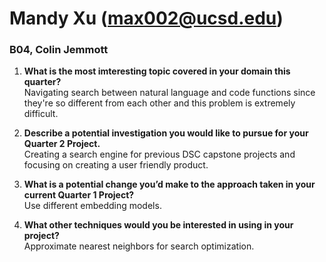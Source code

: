 # Mandy Xu (max002@ucsd.edu)
### B04, Colin Jemmott

1. **What is the most imteresting topic covered in your domain this quarter?**<br>
Navigating search between natural language and code functions since they're so different from each other and this problem is extremely difficult.

2. **Describe a potential investigation you would like to pursue for your Quarter 2 Project.**<br>
Creating a search engine for previous DSC capstone projects and focusing on creating a user friendly product.

3. **What is a potential change you’d make to the approach taken in your current Quarter 1 Project?**<br>
Use different embedding models.

4. **What other techniques would you be interested in using in your project?**<br>
Approximate nearest neighbors for search optimization.
